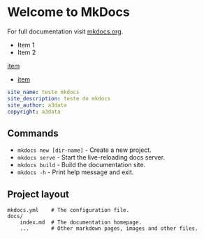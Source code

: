 # Welcome to MkDocs

For full documentation visit [mkdocs.org](https://www.mkdocs.org).

* Item 1
* Item 2

[item](index.md)

* [item](index.md)

```yml
site_name: teste mkdocs
site_description: teste do mkdocs
site_author: a3data
copyright: a3data
```

## Commands

* `mkdocs new [dir-name]` - Create a new project.
* `mkdocs serve` - Start the live-reloading docs server.
* `mkdocs build` - Build the documentation site.
* `mkdocs -h` - Print help message and exit.


## Project layout

    mkdocs.yml    # The configuration file.
    docs/
        index.md  # The documentation homepage.
        ...       # Other markdown pages, images and other files.
